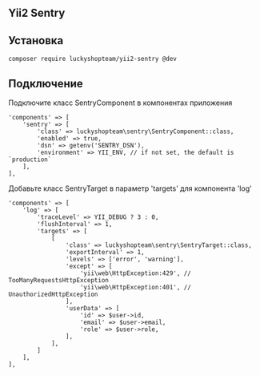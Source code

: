 Yii2 Sentry
-------------
Установка
---------
```
composer require luckyshopteam/yii2-sentry @dev
```

Подключение 
---------

Подключите класс SentryComponent в компонентах приложения
```
'components' => [
    'sentry' => [
        'class' => luckyshopteam\sentry\SentryComponent::class,
        'enabled' => true,
        'dsn' => getenv('SENTRY_DSN'),
        'environment' => YII_ENV, // if not set, the default is `production`
    ],
],
```
Добавьте класс SentryTarget в параметр 'targets' для компонента 'log'
```
'components' => [
    'log' => [
        'traceLevel' => YII_DEBUG ? 3 : 0,
        'flushInterval' => 1,
        'targets' => [
            [
                'class' => luckyshopteam\sentry\SentryTarget::class,
                'exportInterval' => 1,
                'levels' => ['error', 'warning'],
                'except' => [
                    'yii\web\HttpException:429', // TooManyRequestsHttpException
                    'yii\web\HttpException:401', // UnauthorizedHttpException
                ],
                'userData' => [
                    'id' => $user->id,
                    'email' => $user->email,
                    'role' => $user->role,
                ],
            ],
        ]
    ],
],
```

